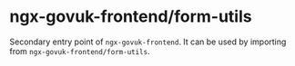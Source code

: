 # ngx-govuk-frontend/form-utils

Secondary entry point of `ngx-govuk-frontend`. It can be used by importing from `ngx-govuk-frontend/form-utils`.
